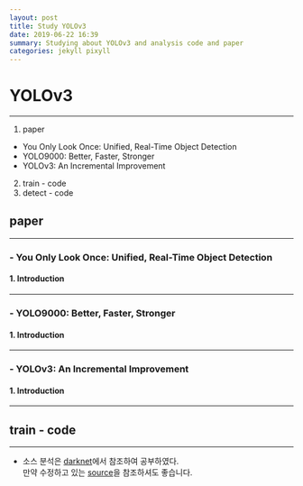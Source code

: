 ```yaml
---
layout: post
title: Study YOLOv3
date: 2019-06-22 16:39
summary: Studying about YOLOv3 and analysis code and paper
categories: jekyll pixyll
---
```

# YOLOv3
---
1.  paper
  - You Only Look Once: Unified, Real-Time Object Detection
  - YOLO9000: Better, Faster, Stronger
  - YOLOv3: An Incremental Improvement
2.  train - code
3.  detect - code

##  paper
---
###  -  You Only Look Once: Unified, Real-Time Object Detection
#### 1.   Introduction
---
### - YOLO9000: Better, Faster, Stronger
#### 1. Introduction
---
### - YOLOv3: An Incremental Improvement
#### 1. Introduction
---
##  train - code
---
* 소스 분석은 [darknet](https://github.com/pjreddie/darknet)에서 참조하여 공부하였다.<br>
만약 수정하고 있는 [source](https://github.com/dongyyyyy/darknet)을 참조하셔도 좋습니다.
